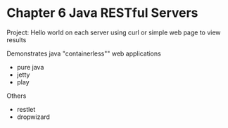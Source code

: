 Chapter 6 Java RESTful Servers
==============================

Project: Hello world on each server using curl or simple web page to view results

Demonstrates java "containerless"" web applications
- pure java
- jetty
- play 


Others
- restlet
- dropwizard
